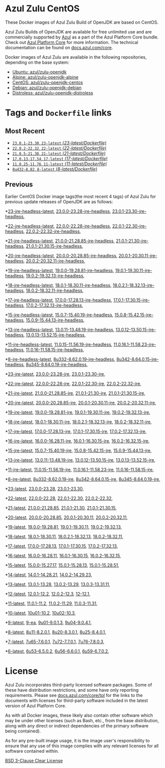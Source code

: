 Azul Zulu CentOS
================

These Docker images of Azul Zulu Build of OpenJDK are based on CentOS.

Azul Zulu Builds of OpenJDK are available for free unlimited use and are commercially supported by [Azul][1] as a part of the Azul Platform Core bundle.
Check out [Azul Platform Core][2] for more information. The technical documentation can be found on [docs.azul.com/core][3].

Docker images of Azul Zulu are available in the following repositories, depending on the base system:

  * [Ubuntu: azul/zulu-openjdk][4]
  * [Alpine: azul/zulu-openjdk-alpine][5]
  * [CentOS: azul/zulu-openjdk-centos][6]
  * [Debian: azul/zulu-openjdk-debian][7]
  * [Distroless: azul/zulu-openjdk-distroless][8]

Tags and `Dockerfile` links
===========================

Most Recent
-----------


  * [`23.0.1-23.30`, `23-latest` (*23-latest/Dockerfile)*][34]
  * [`22.0.2-22.32`, `22-latest` (*22-latest/Dockerfile)*][41]
  * [`21.0.5-21.38`, `21-latest` (*21-latest/Dockerfile)*][51]
  * [`17.0.13-17.54`, `17-latest` (*17-latest/Dockerfile)*][104]
  * [`11.0.25-11.76`, `11-latest` (*11-latest/Dockerfile)*][214]
  * [`8u432-8.82`, `8-latest` (*8-latest/Dockerfile)*][280]

Previous
--------

Earlier CentOS Docker image tags(the most recent 4 tags) of Azul Zulu for previous update releases of OpenJDK are as follows:


  *[23-jre-headless-latest][11],
  [23.0.0-23.28-jre-headless][36],
  [23.0.1-23.30-jre-headless][40],
  
  *[22-jre-headless-latest][12],
  [22.0.0-22.28-jre-headless][43],
  [22.0.1-22.30-jre-headless][47],
  [22.0.2-22.32-jre-headless][49],
  
  *[21-jre-headless-latest][13],
  [21.0.0-21.28.85-jre-headless][53],
  [21.0.1-21.30-jre-headless][55],
  [21.0.1-21.30.15-jre-headless][60],
  
  
  
  
  
  *[20-jre-headless-latest][14],
  [20.0.0-20.28.85-jre-headless][74],
  [20.0.1-20.30.11-jre-headless][77],
  [20.0.2-20.32.11-jre-headless][81],
  
  *[19-jre-headless-latest][15],
  [19.0.0-19.28.81-jre-headless][84],
  [19.0.1-19.30.11-jre-headless][88],
  [19.0.2-19.32.13-jre-headless][91],
  
  *[18-jre-headless-latest][16],
  [18.0.1-18.30.11-jre-headless][97],
  [18.0.2.1-18.32.13-jre-headless][98],
  [18.0.2-18.32.11-jre-headless][101],
  
  *[17-jre-headless-latest][17],
  [17.0.0-17.28.13-jre-headless][105],
  [17.0.1-17.30.15-jre-headless][110],
  [17.0.2-17.32.13-jre-headless][113],
  
  
  
  
  
  
  
  
  
  
  
  
  
  
  
  *[15-jre-headless-latest][18],
  [15.0.7-15.40.19-jre-headless][173],
  [15.0.8-15.42.15-jre-headless][176],
  [15.0.9-15.44.13-jre-headless][178],
  
  
  *[13-jre-headless-latest][19],
  [13.0.11-13.48.19-jre-headless][199],
  [13.0.12-13.50.15-jre-headless][203],
  [13.0.13-13.52.15-jre-headless][205],
  
  
  *[11-jre-headless-latest][20],
  [11.0.15-11.56.19-jre-headless][230],
  [11.0.16.1-11.58.23-jre-headless][235],
  [11.0.16-11.58.15-jre-headless][237],
  
  
  
  
  
  
  
  
  
  
  
  
  *[8-jre-headless-latest][21],
  [8u332-8.62.0.19-jre-headless][320],
  [8u342-8.64.0.15-jre-headless][321],
  [8u345-8.64.0.19-jre-headless][325],
  
  
  
  
  
  
  
  
  
  
  
  
  *[23-jre-latest][22],
  [23.0.0-23.28-jre][37],
  [23.0.1-23.30-jre][38],
  
  *[22-jre-latest][23],
  [22.0.0-22.28-jre][44],
  [22.0.1-22.30-jre][45],
  [22.0.2-22.32-jre][50],
  
  *[21-jre-latest][24],
  [21.0.0-21.28.85-jre][54],
  [21.0.1-21.30-jre][56],
  [21.0.1-21.30.15-jre][58],
  
  
  
  
  
  *[20-jre-latest][25],
  [20.0.0-20.28.85-jre][75],
  [20.0.1-20.30.11-jre][79],
  [20.0.2-20.32.11-jre][82],
  
  *[19-jre-latest][26],
  [19.0.0-19.28.81-jre][86],
  [19.0.1-19.30.11-jre][87],
  [19.0.2-19.32.13-jre][92],
  
  *[18-jre-latest][27],
  [18.0.1-18.30.11-jre][95],
  [18.0.2.1-18.32.13-jre][100],
  [18.0.2-18.32.11-jre][103],
  
  *[17-jre-latest][28],
  [17.0.0-17.28.13-jre][107],
  [17.0.1-17.30.15-jre][109],
  [17.0.2-17.32.13-jre][111],
  
  
  
  
  
  
  
  
  
  
  
  
  
  
  
  *[16-jre-latest][29],
  [16.0.0-16.28.11-jre][158],
  [16.0.1-16.30.15-jre][160],
  [16.0.2-16.32.15-jre][162],
  
  *[15-jre-latest][30],
  [15.0.7-15.40.19-jre][174],
  [15.0.8-15.42.15-jre][175],
  [15.0.9-15.44.13-jre][180],
  
  
  *[13-jre-latest][31],
  [13.0.11-13.48.19-jre][198],
  [13.0.12-13.50.15-jre][201],
  [13.0.13-13.52.15-jre][204],
  
  
  *[11-jre-latest][32],
  [11.0.15-11.56.19-jre][231],
  [11.0.16.1-11.58.23-jre][234],
  [11.0.16-11.58.15-jre][236],
  
  
  
  
  
  
  
  
  
  
  
  
  *[8-jre-latest][33],
  [8u332-8.62.0.19-jre][319],
  [8u342-8.64.0.15-jre][323],
  [8u345-8.64.0.19-jre][324],
  
  
  
  
  
  
  
  
  
  
  
  
  *[23-latest][34],
  [23.0.0-23.28][35],
  [23.0.1-23.30][39],
  
  *[22-latest][41],
  [22.0.0-22.28][42],
  [22.0.1-22.30][46],
  [22.0.2-22.32][48],
  
  *[21-latest][51],
  [21.0.0-21.28.85][52],
  [21.0.1-21.30][57],
  [21.0.1-21.30.15][59],
  
  
  
  
  
  *[20-latest][73],
  [20.0.0-20.28.85][76],
  [20.0.1-20.30.11][78],
  [20.0.2-20.32.11][80],
  
  *[19-latest][83],
  [19.0.0-19.28.81][85],
  [19.0.1-19.30.11][89],
  [19.0.2-19.32.13][90],
  
  
  *[18-latest][94],
  [18.0.1-18.30.11][96],
  [18.0.2.1-18.32.13][99],
  [18.0.2-18.32.11][102],
  
  *[17-latest][104],
  [17.0.0-17.28.13][106],
  [17.0.1-17.30.15][108],
  [17.0.2-17.32.13][112],
  
  
  
  
  
  
  
  
  
  
  
  
  
  
  
  *[16-latest][156],
  [16.0.0-16.28.11][157],
  [16.0.1-16.30.15][159],
  [16.0.2-16.32.15][161],
  
  *[15-latest][163],
  [15.0.0-15.27.17][164],
  [15.0.1-15.28.13][165],
  [15.0.1-15.28.51][166],
  
  
  
  
  
  
  
  
  
  
  *[14-latest][184],
  [14.0.1-14.28.21][185],
  [14.0.2-14.29.23][186],
  
  *[13-latest][187],
  [13.0.1-13.28][188],
  [13.0.2-13.29][189],
  [13.0.3-13.31.11][190],
  
  
  
  
  
  
  
  
  
  
  
  
  *[12-latest][210],
  [12.0.1-12.2][211],
  [12.0.2-12.3][212],
  [12-12.1][213],
  
  *[11-latest][214],
  [11.0.1-11.2][215],
  [11.0.2-11.29][216],
  [11.0.3-11.31][217],
  
  
  
  
  
  
  
  
  
  
  
  
  
  
  
  
  
  
  
  
  
  
  
  
  
  
  
  *[10-latest][272],
  [10u01-10.2][273],
  [10u02-10.3][274],
  
  *[9-latest][275],
  [9-ea][276],
  [9u01-9.0.1.3][277],
  [9u04-9.0.4.1][278],
  
  
  *[8-latest][280],
  [8u11-8.2.0.1][281],
  [8u20-8.3.0.1][282],
  [8u25-8.4.0.1][283],
  
  
  
  
  
  
  
  
  
  
  
  
  
  
  
  
  
  
  
  
  
  
  
  
  
  
  
  
  
  
  
  
  
  
  
  
  
  
  
  
  
  
  
  
  
  
  
  
  
  *[7-latest][360],
  [7u65-7.6.0.1][361],
  [7u72-7.7.0.1][362],
  [7u76-7.8.0.3][363],
  
  
  
  
  
  
  
  
  
  
  
  
  
  
  
  
  
  
  
  
  
  
  
  
  
  
  
  
  
  
  
  
  *[6-latest][395],
  [6u53-6.5.0.2][396],
  [6u56-6.6.0.1][397],
  [6u59-6.7.0.2][398],
  
  
  
  
  
  
  
  
  
  
  
  
  
  
  
  License
=======

Azul Zulu incorporates third-party licensed software packages. Some of these have distribution restrictions, and some have only reporting requirements. Please see [docs.azul.com/core/tpl][9] for the links to the documents with licenses for third-party software included in the latest version of Azul Platform Core.

As with all Docker images, these likely also contain other software which may be under other licenses (such as Bash, etc., from the base distribution, along with any direct or indirect dependencies of the primary software being contained).

As for any pre-built image usage, it is the image user's responsibility to ensure that any use of this image complies with any relevant licenses for all software contained within.

[BSD 3-Clause Clear License][10]

  [1]: https://www.azul.com/
  [2]: https://www.azul.com/products/core/
  [3]: https://docs.azul.com/core/
  [4]: https://hub.docker.com/r/azul/zulu-openjdk
  [5]: https://hub.docker.com/r/azul/zulu-openjdk-alpine
  [6]: https://hub.docker.com/r/azul/zulu-openjdk-centos
  [7]: https://hub.docker.com/r/azul/zulu-openjdk-debian
  [8]: https://hub.docker.com/r/azul/zulu-openjdk-distroless
  [9]: https://docs.azul.com/core/tpl
  [10]: https://github.com/zulu-openjdk/zulu-openjdk/blob/master/LICENSE.txt


  [11]: https://github.com/zulu-openjdk/zulu-openjdk/blob/master/centos/23-jre-headless-latest/Dockerfile
  [36]: https://github.com/zulu-openjdk/zulu-openjdk/blob/master/centos/23.0.0-23.28-jre-headless/Dockerfile
  [40]: https://github.com/zulu-openjdk/zulu-openjdk/blob/master/centos/23.0.1-23.30-jre-headless/Dockerfile
  
  [12]: https://github.com/zulu-openjdk/zulu-openjdk/blob/master/centos/22-jre-headless-latest/Dockerfile
  [43]: https://github.com/zulu-openjdk/zulu-openjdk/blob/master/centos/22.0.0-22.28-jre-headless/Dockerfile
  [47]: https://github.com/zulu-openjdk/zulu-openjdk/blob/master/centos/22.0.1-22.30-jre-headless/Dockerfile
  [49]: https://github.com/zulu-openjdk/zulu-openjdk/blob/master/centos/22.0.2-22.32-jre-headless/Dockerfile
  
  [13]: https://github.com/zulu-openjdk/zulu-openjdk/blob/master/centos/21-jre-headless-latest/Dockerfile
  [53]: https://github.com/zulu-openjdk/zulu-openjdk/blob/master/centos/21.0.0-21.28.85-jre-headless/Dockerfile
  [55]: https://github.com/zulu-openjdk/zulu-openjdk/blob/master/centos/21.0.1-21.30-jre-headless/Dockerfile
  [60]: https://github.com/zulu-openjdk/zulu-openjdk/blob/master/centos/21.0.1-21.30.15-jre-headless/Dockerfile
  
  
  
  
  
  [14]: https://github.com/zulu-openjdk/zulu-openjdk/blob/master/centos/20-jre-headless-latest/Dockerfile
  [74]: https://github.com/zulu-openjdk/zulu-openjdk/blob/master/centos/20.0.0-20.28.85-jre-headless/Dockerfile
  [77]: https://github.com/zulu-openjdk/zulu-openjdk/blob/master/centos/20.0.1-20.30.11-jre-headless/Dockerfile
  [81]: https://github.com/zulu-openjdk/zulu-openjdk/blob/master/centos/20.0.2-20.32.11-jre-headless/Dockerfile
  
  [15]: https://github.com/zulu-openjdk/zulu-openjdk/blob/master/centos/19-jre-headless-latest/Dockerfile
  [84]: https://github.com/zulu-openjdk/zulu-openjdk/blob/master/centos/19.0.0-19.28.81-jre-headless/Dockerfile
  [88]: https://github.com/zulu-openjdk/zulu-openjdk/blob/master/centos/19.0.1-19.30.11-jre-headless/Dockerfile
  [91]: https://github.com/zulu-openjdk/zulu-openjdk/blob/master/centos/19.0.2-19.32.13-jre-headless/Dockerfile
  
  [16]: https://github.com/zulu-openjdk/zulu-openjdk/blob/master/centos/18-jre-headless-latest/Dockerfile
  [97]: https://github.com/zulu-openjdk/zulu-openjdk/blob/master/centos/18.0.1-18.30.11-jre-headless/Dockerfile
  [98]: https://github.com/zulu-openjdk/zulu-openjdk/blob/master/centos/18.0.2.1-18.32.13-jre-headless/Dockerfile
  [101]: https://github.com/zulu-openjdk/zulu-openjdk/blob/master/centos/18.0.2-18.32.11-jre-headless/Dockerfile
  
  [17]: https://github.com/zulu-openjdk/zulu-openjdk/blob/master/centos/17-jre-headless-latest/Dockerfile
  [105]: https://github.com/zulu-openjdk/zulu-openjdk/blob/master/centos/17.0.0-17.28.13-jre-headless/Dockerfile
  [110]: https://github.com/zulu-openjdk/zulu-openjdk/blob/master/centos/17.0.1-17.30.15-jre-headless/Dockerfile
  [113]: https://github.com/zulu-openjdk/zulu-openjdk/blob/master/centos/17.0.2-17.32.13-jre-headless/Dockerfile
  
  
  
  
  
  
  
  
  
  
  
  
  
  
  
  [18]: https://github.com/zulu-openjdk/zulu-openjdk/blob/master/centos/15-jre-headless-latest/Dockerfile
  [173]: https://github.com/zulu-openjdk/zulu-openjdk/blob/master/centos/15.0.7-15.40.19-jre-headless/Dockerfile
  [176]: https://github.com/zulu-openjdk/zulu-openjdk/blob/master/centos/15.0.8-15.42.15-jre-headless/Dockerfile
  [178]: https://github.com/zulu-openjdk/zulu-openjdk/blob/master/centos/15.0.9-15.44.13-jre-headless/Dockerfile
  
  
  [19]: https://github.com/zulu-openjdk/zulu-openjdk/blob/master/centos/13-jre-headless-latest/Dockerfile
  [199]: https://github.com/zulu-openjdk/zulu-openjdk/blob/master/centos/13.0.11-13.48.19-jre-headless/Dockerfile
  [203]: https://github.com/zulu-openjdk/zulu-openjdk/blob/master/centos/13.0.12-13.50.15-jre-headless/Dockerfile
  [205]: https://github.com/zulu-openjdk/zulu-openjdk/blob/master/centos/13.0.13-13.52.15-jre-headless/Dockerfile
  
  
  [20]: https://github.com/zulu-openjdk/zulu-openjdk/blob/master/centos/11-jre-headless-latest/Dockerfile
  [230]: https://github.com/zulu-openjdk/zulu-openjdk/blob/master/centos/11.0.15-11.56.19-jre-headless/Dockerfile
  [235]: https://github.com/zulu-openjdk/zulu-openjdk/blob/master/centos/11.0.16.1-11.58.23-jre-headless/Dockerfile
  [237]: https://github.com/zulu-openjdk/zulu-openjdk/blob/master/centos/11.0.16-11.58.15-jre-headless/Dockerfile
  
  
  
  
  
  
  
  
  
  
  
  
  [21]: https://github.com/zulu-openjdk/zulu-openjdk/blob/master/centos/8-jre-headless-latest/Dockerfile
  [320]: https://github.com/zulu-openjdk/zulu-openjdk/blob/master/centos/8u332-8.62.0.19-jre-headless/Dockerfile
  [321]: https://github.com/zulu-openjdk/zulu-openjdk/blob/master/centos/8u342-8.64.0.15-jre-headless/Dockerfile
  [325]: https://github.com/zulu-openjdk/zulu-openjdk/blob/master/centos/8u345-8.64.0.19-jre-headless/Dockerfile
  
  
  
  
  
  
  
  
  
  
  
  
  [22]: https://github.com/zulu-openjdk/zulu-openjdk/blob/master/centos/23-jre-latest/Dockerfile
  [37]: https://github.com/zulu-openjdk/zulu-openjdk/blob/master/centos/23.0.0-23.28-jre/Dockerfile
  [38]: https://github.com/zulu-openjdk/zulu-openjdk/blob/master/centos/23.0.1-23.30-jre/Dockerfile
  
  [23]: https://github.com/zulu-openjdk/zulu-openjdk/blob/master/centos/22-jre-latest/Dockerfile
  [44]: https://github.com/zulu-openjdk/zulu-openjdk/blob/master/centos/22.0.0-22.28-jre/Dockerfile
  [45]: https://github.com/zulu-openjdk/zulu-openjdk/blob/master/centos/22.0.1-22.30-jre/Dockerfile
  [50]: https://github.com/zulu-openjdk/zulu-openjdk/blob/master/centos/22.0.2-22.32-jre/Dockerfile
  
  [24]: https://github.com/zulu-openjdk/zulu-openjdk/blob/master/centos/21-jre-latest/Dockerfile
  [54]: https://github.com/zulu-openjdk/zulu-openjdk/blob/master/centos/21.0.0-21.28.85-jre/Dockerfile
  [56]: https://github.com/zulu-openjdk/zulu-openjdk/blob/master/centos/21.0.1-21.30-jre/Dockerfile
  [58]: https://github.com/zulu-openjdk/zulu-openjdk/blob/master/centos/21.0.1-21.30.15-jre/Dockerfile
  
  
  
  
  
  [25]: https://github.com/zulu-openjdk/zulu-openjdk/blob/master/centos/20-jre-latest/Dockerfile
  [75]: https://github.com/zulu-openjdk/zulu-openjdk/blob/master/centos/20.0.0-20.28.85-jre/Dockerfile
  [79]: https://github.com/zulu-openjdk/zulu-openjdk/blob/master/centos/20.0.1-20.30.11-jre/Dockerfile
  [82]: https://github.com/zulu-openjdk/zulu-openjdk/blob/master/centos/20.0.2-20.32.11-jre/Dockerfile
  
  [26]: https://github.com/zulu-openjdk/zulu-openjdk/blob/master/centos/19-jre-latest/Dockerfile
  [86]: https://github.com/zulu-openjdk/zulu-openjdk/blob/master/centos/19.0.0-19.28.81-jre/Dockerfile
  [87]: https://github.com/zulu-openjdk/zulu-openjdk/blob/master/centos/19.0.1-19.30.11-jre/Dockerfile
  [92]: https://github.com/zulu-openjdk/zulu-openjdk/blob/master/centos/19.0.2-19.32.13-jre/Dockerfile
  
  [27]: https://github.com/zulu-openjdk/zulu-openjdk/blob/master/centos/18-jre-latest/Dockerfile
  [95]: https://github.com/zulu-openjdk/zulu-openjdk/blob/master/centos/18.0.1-18.30.11-jre/Dockerfile
  [100]: https://github.com/zulu-openjdk/zulu-openjdk/blob/master/centos/18.0.2.1-18.32.13-jre/Dockerfile
  [103]: https://github.com/zulu-openjdk/zulu-openjdk/blob/master/centos/18.0.2-18.32.11-jre/Dockerfile
  
  [28]: https://github.com/zulu-openjdk/zulu-openjdk/blob/master/centos/17-jre-latest/Dockerfile
  [107]: https://github.com/zulu-openjdk/zulu-openjdk/blob/master/centos/17.0.0-17.28.13-jre/Dockerfile
  [109]: https://github.com/zulu-openjdk/zulu-openjdk/blob/master/centos/17.0.1-17.30.15-jre/Dockerfile
  [111]: https://github.com/zulu-openjdk/zulu-openjdk/blob/master/centos/17.0.2-17.32.13-jre/Dockerfile
  
  
  
  
  
  
  
  
  
  
  
  
  
  
  
  [29]: https://github.com/zulu-openjdk/zulu-openjdk/blob/master/centos/16-jre-latest/Dockerfile
  [158]: https://github.com/zulu-openjdk/zulu-openjdk/blob/master/centos/16.0.0-16.28.11-jre/Dockerfile
  [160]: https://github.com/zulu-openjdk/zulu-openjdk/blob/master/centos/16.0.1-16.30.15-jre/Dockerfile
  [162]: https://github.com/zulu-openjdk/zulu-openjdk/blob/master/centos/16.0.2-16.32.15-jre/Dockerfile
  
  [30]: https://github.com/zulu-openjdk/zulu-openjdk/blob/master/centos/15-jre-latest/Dockerfile
  [174]: https://github.com/zulu-openjdk/zulu-openjdk/blob/master/centos/15.0.7-15.40.19-jre/Dockerfile
  [175]: https://github.com/zulu-openjdk/zulu-openjdk/blob/master/centos/15.0.8-15.42.15-jre/Dockerfile
  [180]: https://github.com/zulu-openjdk/zulu-openjdk/blob/master/centos/15.0.9-15.44.13-jre/Dockerfile
  
  
  [31]: https://github.com/zulu-openjdk/zulu-openjdk/blob/master/centos/13-jre-latest/Dockerfile
  [198]: https://github.com/zulu-openjdk/zulu-openjdk/blob/master/centos/13.0.11-13.48.19-jre/Dockerfile
  [201]: https://github.com/zulu-openjdk/zulu-openjdk/blob/master/centos/13.0.12-13.50.15-jre/Dockerfile
  [204]: https://github.com/zulu-openjdk/zulu-openjdk/blob/master/centos/13.0.13-13.52.15-jre/Dockerfile
  
  
  [32]: https://github.com/zulu-openjdk/zulu-openjdk/blob/master/centos/11-jre-latest/Dockerfile
  [231]: https://github.com/zulu-openjdk/zulu-openjdk/blob/master/centos/11.0.15-11.56.19-jre/Dockerfile
  [234]: https://github.com/zulu-openjdk/zulu-openjdk/blob/master/centos/11.0.16.1-11.58.23-jre/Dockerfile
  [236]: https://github.com/zulu-openjdk/zulu-openjdk/blob/master/centos/11.0.16-11.58.15-jre/Dockerfile
  
  
  
  
  
  
  
  
  
  
  
  
  [33]: https://github.com/zulu-openjdk/zulu-openjdk/blob/master/centos/8-jre-latest/Dockerfile
  [319]: https://github.com/zulu-openjdk/zulu-openjdk/blob/master/centos/8u332-8.62.0.19-jre/Dockerfile
  [323]: https://github.com/zulu-openjdk/zulu-openjdk/blob/master/centos/8u342-8.64.0.15-jre/Dockerfile
  [324]: https://github.com/zulu-openjdk/zulu-openjdk/blob/master/centos/8u345-8.64.0.19-jre/Dockerfile
  
  
  
  
  
  
  
  
  
  
  
  
  [34]: https://github.com/zulu-openjdk/zulu-openjdk/blob/master/centos/23-latest/Dockerfile
  [35]: https://github.com/zulu-openjdk/zulu-openjdk/blob/master/centos/23.0.0-23.28/Dockerfile
  [39]: https://github.com/zulu-openjdk/zulu-openjdk/blob/master/centos/23.0.1-23.30/Dockerfile
  
  [41]: https://github.com/zulu-openjdk/zulu-openjdk/blob/master/centos/22-latest/Dockerfile
  [42]: https://github.com/zulu-openjdk/zulu-openjdk/blob/master/centos/22.0.0-22.28/Dockerfile
  [46]: https://github.com/zulu-openjdk/zulu-openjdk/blob/master/centos/22.0.1-22.30/Dockerfile
  [48]: https://github.com/zulu-openjdk/zulu-openjdk/blob/master/centos/22.0.2-22.32/Dockerfile
  
  [51]: https://github.com/zulu-openjdk/zulu-openjdk/blob/master/centos/21-latest/Dockerfile
  [52]: https://github.com/zulu-openjdk/zulu-openjdk/blob/master/centos/21.0.0-21.28.85/Dockerfile
  [57]: https://github.com/zulu-openjdk/zulu-openjdk/blob/master/centos/21.0.1-21.30/Dockerfile
  [59]: https://github.com/zulu-openjdk/zulu-openjdk/blob/master/centos/21.0.1-21.30.15/Dockerfile
  
  
  
  
  
  [73]: https://github.com/zulu-openjdk/zulu-openjdk/blob/master/centos/20-latest/Dockerfile
  [76]: https://github.com/zulu-openjdk/zulu-openjdk/blob/master/centos/20.0.0-20.28.85/Dockerfile
  [78]: https://github.com/zulu-openjdk/zulu-openjdk/blob/master/centos/20.0.1-20.30.11/Dockerfile
  [80]: https://github.com/zulu-openjdk/zulu-openjdk/blob/master/centos/20.0.2-20.32.11/Dockerfile
  
  [83]: https://github.com/zulu-openjdk/zulu-openjdk/blob/master/centos/19-latest/Dockerfile
  [85]: https://github.com/zulu-openjdk/zulu-openjdk/blob/master/centos/19.0.0-19.28.81/Dockerfile
  [89]: https://github.com/zulu-openjdk/zulu-openjdk/blob/master/centos/19.0.1-19.30.11/Dockerfile
  [90]: https://github.com/zulu-openjdk/zulu-openjdk/blob/master/centos/19.0.2-19.32.13/Dockerfile
  
  
  [94]: https://github.com/zulu-openjdk/zulu-openjdk/blob/master/centos/18-latest/Dockerfile
  [96]: https://github.com/zulu-openjdk/zulu-openjdk/blob/master/centos/18.0.1-18.30.11/Dockerfile
  [99]: https://github.com/zulu-openjdk/zulu-openjdk/blob/master/centos/18.0.2.1-18.32.13/Dockerfile
  [102]: https://github.com/zulu-openjdk/zulu-openjdk/blob/master/centos/18.0.2-18.32.11/Dockerfile
  
  [104]: https://github.com/zulu-openjdk/zulu-openjdk/blob/master/centos/17-latest/Dockerfile
  [106]: https://github.com/zulu-openjdk/zulu-openjdk/blob/master/centos/17.0.0-17.28.13/Dockerfile
  [108]: https://github.com/zulu-openjdk/zulu-openjdk/blob/master/centos/17.0.1-17.30.15/Dockerfile
  [112]: https://github.com/zulu-openjdk/zulu-openjdk/blob/master/centos/17.0.2-17.32.13/Dockerfile
  
  
  
  
  
  
  
  
  
  
  
  
  
  
  
  [156]: https://github.com/zulu-openjdk/zulu-openjdk/blob/master/centos/16-latest/Dockerfile
  [157]: https://github.com/zulu-openjdk/zulu-openjdk/blob/master/centos/16.0.0-16.28.11/Dockerfile
  [159]: https://github.com/zulu-openjdk/zulu-openjdk/blob/master/centos/16.0.1-16.30.15/Dockerfile
  [161]: https://github.com/zulu-openjdk/zulu-openjdk/blob/master/centos/16.0.2-16.32.15/Dockerfile
  
  [163]: https://github.com/zulu-openjdk/zulu-openjdk/blob/master/centos/15-latest/Dockerfile
  [164]: https://github.com/zulu-openjdk/zulu-openjdk/blob/master/centos/15.0.0-15.27.17/Dockerfile
  [165]: https://github.com/zulu-openjdk/zulu-openjdk/blob/master/centos/15.0.1-15.28.13/Dockerfile
  [166]: https://github.com/zulu-openjdk/zulu-openjdk/blob/master/centos/15.0.1-15.28.51/Dockerfile
  
  
  
  
  
  
  
  
  
  
  [184]: https://github.com/zulu-openjdk/zulu-openjdk/blob/master/centos/14-latest/Dockerfile
  [185]: https://github.com/zulu-openjdk/zulu-openjdk/blob/master/centos/14.0.1-14.28.21/Dockerfile
  [186]: https://github.com/zulu-openjdk/zulu-openjdk/blob/master/centos/14.0.2-14.29.23/Dockerfile
  
  [187]: https://github.com/zulu-openjdk/zulu-openjdk/blob/master/centos/13-latest/Dockerfile
  [188]: https://github.com/zulu-openjdk/zulu-openjdk/blob/master/centos/13.0.1-13.28/Dockerfile
  [189]: https://github.com/zulu-openjdk/zulu-openjdk/blob/master/centos/13.0.2-13.29/Dockerfile
  [190]: https://github.com/zulu-openjdk/zulu-openjdk/blob/master/centos/13.0.3-13.31.11/Dockerfile
  
  
  
  
  
  
  
  
  
  
  
  
  [210]: https://github.com/zulu-openjdk/zulu-openjdk/blob/master/centos/12-latest/Dockerfile
  [211]: https://github.com/zulu-openjdk/zulu-openjdk/blob/master/centos/12.0.1-12.2/Dockerfile
  [212]: https://github.com/zulu-openjdk/zulu-openjdk/blob/master/centos/12.0.2-12.3/Dockerfile
  [213]: https://github.com/zulu-openjdk/zulu-openjdk/blob/master/centos/12-12.1/Dockerfile
  
  [214]: https://github.com/zulu-openjdk/zulu-openjdk/blob/master/centos/11-latest/Dockerfile
  [215]: https://github.com/zulu-openjdk/zulu-openjdk/blob/master/centos/11.0.1-11.2/Dockerfile
  [216]: https://github.com/zulu-openjdk/zulu-openjdk/blob/master/centos/11.0.2-11.29/Dockerfile
  [217]: https://github.com/zulu-openjdk/zulu-openjdk/blob/master/centos/11.0.3-11.31/Dockerfile
  
  
  
  
  
  
  
  
  
  
  
  
  
  
  
  
  
  
  
  
  
  
  
  
  
  
  
  [272]: https://github.com/zulu-openjdk/zulu-openjdk/blob/master/centos/10-latest/Dockerfile
  [273]: https://github.com/zulu-openjdk/zulu-openjdk/blob/master/centos/10u01-10.2/Dockerfile
  [274]: https://github.com/zulu-openjdk/zulu-openjdk/blob/master/centos/10u02-10.3/Dockerfile
  
  [275]: https://github.com/zulu-openjdk/zulu-openjdk/blob/master/centos/9-latest/Dockerfile
  [276]: https://github.com/zulu-openjdk/zulu-openjdk/blob/master/centos/9-ea/Dockerfile
  [277]: https://github.com/zulu-openjdk/zulu-openjdk/blob/master/centos/9u01-9.0.1.3/Dockerfile
  [278]: https://github.com/zulu-openjdk/zulu-openjdk/blob/master/centos/9u04-9.0.4.1/Dockerfile
  
  
  [280]: https://github.com/zulu-openjdk/zulu-openjdk/blob/master/centos/8-latest/Dockerfile
  [281]: https://github.com/zulu-openjdk/zulu-openjdk/blob/master/centos/8u11-8.2.0.1/Dockerfile
  [282]: https://github.com/zulu-openjdk/zulu-openjdk/blob/master/centos/8u20-8.3.0.1/Dockerfile
  [283]: https://github.com/zulu-openjdk/zulu-openjdk/blob/master/centos/8u25-8.4.0.1/Dockerfile
  
  
  
  
  
  
  
  
  
  
  
  
  
  
  
  
  
  
  
  
  
  
  
  
  
  
  
  
  
  
  
  
  
  
  
  
  
  
  
  
  
  
  
  
  
  
  
  
  
  [360]: https://github.com/zulu-openjdk/zulu-openjdk/blob/master/centos/7-latest/Dockerfile
  [361]: https://github.com/zulu-openjdk/zulu-openjdk/blob/master/centos/7u65-7.6.0.1/Dockerfile
  [362]: https://github.com/zulu-openjdk/zulu-openjdk/blob/master/centos/7u72-7.7.0.1/Dockerfile
  [363]: https://github.com/zulu-openjdk/zulu-openjdk/blob/master/centos/7u76-7.8.0.3/Dockerfile
  
  
  
  
  
  
  
  
  
  
  
  
  
  
  
  
  
  
  
  
  
  
  
  
  
  
  
  
  
  
  
  
  [395]: https://github.com/zulu-openjdk/zulu-openjdk/blob/master/centos/6-latest/Dockerfile
  [396]: https://github.com/zulu-openjdk/zulu-openjdk/blob/master/centos/6u53-6.5.0.2/Dockerfile
  [397]: https://github.com/zulu-openjdk/zulu-openjdk/blob/master/centos/6u56-6.6.0.1/Dockerfile
  [398]: https://github.com/zulu-openjdk/zulu-openjdk/blob/master/centos/6u59-6.7.0.2/Dockerfile
  
  
  
  
  
  
  
  
  
  
  
  
  
  
  
  
